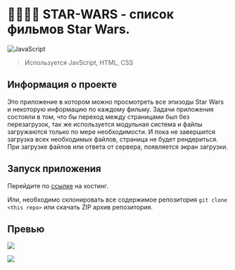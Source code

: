 # 🌌🔫🆕🙏 STAR-WARS - список фильмов Star Wars.

![JavaScript](https://img.shields.io/badge/javascript-%23323330.svg?style=for-the-badge&logo=javascript&logoColor=%23F7DF1E)

> Используется JavScript, HTML, CSS

## Информация о проекте

Это приложение в котором можно просмотреть все эпизоды Star Wars и некоторую информацию по каждому фильму. Задачи приложения состояли в том, что бы переход между страницами был без перезагрузок, так же используется модульная система и файлы загружаются только по мере необходимости. И пока не завершится загрузка всех необходимых файлов, страница не будет рендериться. При загрузке файлов или ответа от сервера, появляется экран загрузки.

## Запуск приложения

Перейдите по [ссылке](http://star-wars.sergey-gadaev.tmweb.ru/) на хостинг.<br>

Или, необходимо склонировать все содержимое репозитория `git clone <this repo>` или скачать ZIP архив репозитория.

## Превью

![](http://img.sergey-gadaev.tmweb.ru/star-wars.jpg)

![](https://komarev.com/ghpvc/?username=gadaev-sergey)
